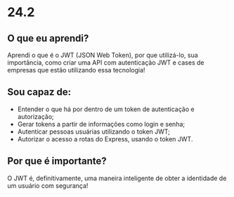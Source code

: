 # 24.2

## O que eu aprendi?
Aprendi o que é o JWT (JSON Web Token), por que utilizá-lo, sua importância, como criar uma API com autenticação JWT e cases de empresas que estão utilizando essa tecnologia!

## Sou capaz de:
* Entender o que há por dentro de um token de autenticação e autorização;
* Gerar tokens a partir de informações como login e senha;
* Autenticar pessoas usuárias utilizando o token JWT;
* Autorizar o acesso a rotas do Express, usando o token JWT.

## Por que é importante?
O JWT é, definitivamente, uma maneira inteligente de obter a identidade de um usuário com segurança!


